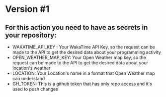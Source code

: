 # Version \#1
## For this action you need to have as secrets in your repository:
- WAKATIME_API_KEY :  Your WakaTime API Key, so the request can be made to the API to get the desired data about your programming activity
- OPEN_WEATHER_MAP_KEY: Your Open Weather map key, so the request can be made to the API to get the desired data about your location's weather
- LOCATION: Your Location's name in a format that Open Weather map can understand
- GH_TOKEN: This is a github token that has only repo access and it's used to push changes
